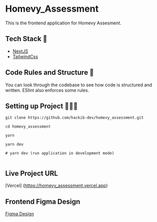 # Homevy_Assessment

This is the frontend application for Homevy Assesment.

## Tech Stack 🥞

- [NextJS](https://nextjs.org/)
- [TailwindCss](https://tailwindcss.com/)

## Code Rules and Structure 📖

You can look through the codebase to see how code is structured and written. ESlint also enforces some rules.

## Setting up Project 👨🏾‍💻

```
git clone https://github.com/hackib-dev/homevy_assessment.git

cd homevy_assessment

yarn

yarn dev

# yarn dev (run application in development mode)


```

## Live Project URL

[Vercel] (https://homevy_assessment.vercel.app)

## Frontend Figma Design

[Figma Design](<https://www.figma.com/file/vTw2aaaGHreAGbtvV3rQoO/Boldo---Edgar-Allan-(Community)?node-id=48%3A377>)
